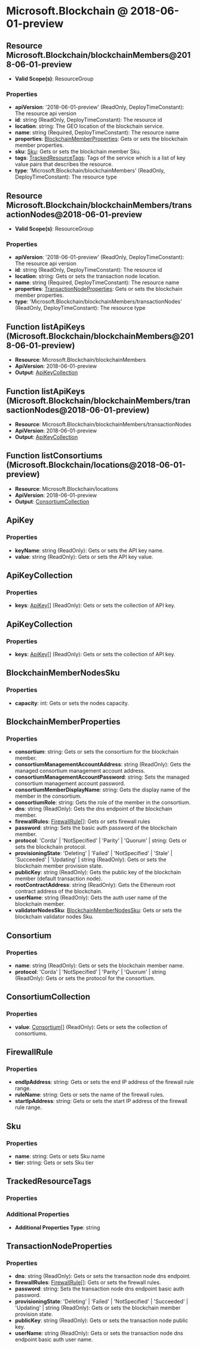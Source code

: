 # Microsoft.Blockchain @ 2018-06-01-preview

## Resource Microsoft.Blockchain/blockchainMembers@2018-06-01-preview
* **Valid Scope(s)**: ResourceGroup
### Properties
* **apiVersion**: '2018-06-01-preview' (ReadOnly, DeployTimeConstant): The resource api version
* **id**: string (ReadOnly, DeployTimeConstant): The resource id
* **location**: string: The GEO location of the blockchain service.
* **name**: string (Required, DeployTimeConstant): The resource name
* **properties**: [BlockchainMemberProperties](#blockchainmemberproperties): Gets or sets the blockchain member properties.
* **sku**: [Sku](#sku): Gets or sets the blockchain member Sku.
* **tags**: [TrackedResourceTags](#trackedresourcetags): Tags of the service which is a list of key value pairs that describes the resource.
* **type**: 'Microsoft.Blockchain/blockchainMembers' (ReadOnly, DeployTimeConstant): The resource type

## Resource Microsoft.Blockchain/blockchainMembers/transactionNodes@2018-06-01-preview
* **Valid Scope(s)**: ResourceGroup
### Properties
* **apiVersion**: '2018-06-01-preview' (ReadOnly, DeployTimeConstant): The resource api version
* **id**: string (ReadOnly, DeployTimeConstant): The resource id
* **location**: string: Gets or sets the transaction node location.
* **name**: string (Required, DeployTimeConstant): The resource name
* **properties**: [TransactionNodeProperties](#transactionnodeproperties): Gets or sets the blockchain member properties.
* **type**: 'Microsoft.Blockchain/blockchainMembers/transactionNodes' (ReadOnly, DeployTimeConstant): The resource type

## Function listApiKeys (Microsoft.Blockchain/blockchainMembers@2018-06-01-preview)
* **Resource**: Microsoft.Blockchain/blockchainMembers
* **ApiVersion**: 2018-06-01-preview
* **Output**: [ApiKeyCollection](#apikeycollection)

## Function listApiKeys (Microsoft.Blockchain/blockchainMembers/transactionNodes@2018-06-01-preview)
* **Resource**: Microsoft.Blockchain/blockchainMembers/transactionNodes
* **ApiVersion**: 2018-06-01-preview
* **Output**: [ApiKeyCollection](#apikeycollection)

## Function listConsortiums (Microsoft.Blockchain/locations@2018-06-01-preview)
* **Resource**: Microsoft.Blockchain/locations
* **ApiVersion**: 2018-06-01-preview
* **Output**: [ConsortiumCollection](#consortiumcollection)

## ApiKey
### Properties
* **keyName**: string (ReadOnly): Gets or sets the API key name.
* **value**: string (ReadOnly): Gets or sets the API key value.

## ApiKeyCollection
### Properties
* **keys**: [ApiKey](#apikey)[] (ReadOnly): Gets or sets the collection of API key.

## ApiKeyCollection
### Properties
* **keys**: [ApiKey](#apikey)[] (ReadOnly): Gets or sets the collection of API key.

## BlockchainMemberNodesSku
### Properties
* **capacity**: int: Gets or sets the nodes capacity.

## BlockchainMemberProperties
### Properties
* **consortium**: string: Gets or sets the consortium for the blockchain member.
* **consortiumManagementAccountAddress**: string (ReadOnly): Gets the managed consortium management account address.
* **consortiumManagementAccountPassword**: string: Sets the managed consortium management account password.
* **consortiumMemberDisplayName**: string: Gets the display name of the member in the consortium.
* **consortiumRole**: string: Gets the role of the member in the consortium.
* **dns**: string (ReadOnly): Gets the dns endpoint of the blockchain member.
* **firewallRules**: [FirewallRule](#firewallrule)[]: Gets or sets firewall rules
* **password**: string: Sets the basic auth password of the blockchain member.
* **protocol**: 'Corda' | 'NotSpecified' | 'Parity' | 'Quorum' | string: Gets or sets the blockchain protocol.
* **provisioningState**: 'Deleting' | 'Failed' | 'NotSpecified' | 'Stale' | 'Succeeded' | 'Updating' | string (ReadOnly): Gets or sets the blockchain member provision state.
* **publicKey**: string (ReadOnly): Gets the public key of the blockchain member (default transaction node).
* **rootContractAddress**: string (ReadOnly): Gets the Ethereum root contract address of the blockchain.
* **userName**: string (ReadOnly): Gets the auth user name of the blockchain member.
* **validatorNodesSku**: [BlockchainMemberNodesSku](#blockchainmembernodessku): Gets or sets the blockchain validator nodes Sku.

## Consortium
### Properties
* **name**: string (ReadOnly): Gets or sets the blockchain member name.
* **protocol**: 'Corda' | 'NotSpecified' | 'Parity' | 'Quorum' | string (ReadOnly): Gets or sets the protocol for the consortium.

## ConsortiumCollection
### Properties
* **value**: [Consortium](#consortium)[] (ReadOnly): Gets or sets the collection of consortiums.

## FirewallRule
### Properties
* **endIpAddress**: string: Gets or sets the end IP address of the firewall rule range.
* **ruleName**: string: Gets or sets the name of the firewall rules.
* **startIpAddress**: string: Gets or sets the start IP address of the firewall rule range.

## Sku
### Properties
* **name**: string: Gets or sets Sku name
* **tier**: string: Gets or sets Sku tier

## TrackedResourceTags
### Properties
### Additional Properties
* **Additional Properties Type**: string

## TransactionNodeProperties
### Properties
* **dns**: string (ReadOnly): Gets or sets the transaction node dns endpoint.
* **firewallRules**: [FirewallRule](#firewallrule)[]: Gets or sets the firewall rules.
* **password**: string: Sets the transaction node dns endpoint basic auth password.
* **provisioningState**: 'Deleting' | 'Failed' | 'NotSpecified' | 'Succeeded' | 'Updating' | string (ReadOnly): Gets or sets the blockchain member provision state.
* **publicKey**: string (ReadOnly): Gets or sets the transaction node public key.
* **userName**: string (ReadOnly): Gets or sets the transaction node dns endpoint basic auth user name.

